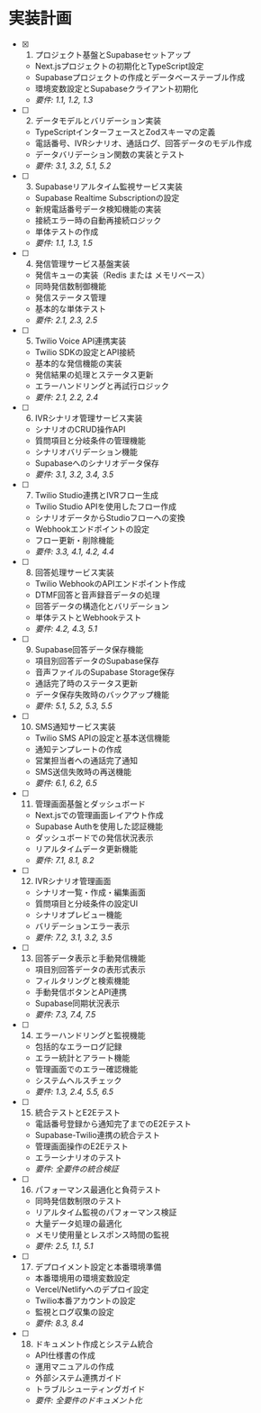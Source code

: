 # 実装計画

- [x] 1. プロジェクト基盤とSupabaseセットアップ
  - Next.jsプロジェクトの初期化とTypeScript設定
  - Supabaseプロジェクトの作成とデータベーステーブル作成
  - 環境変数設定とSupabaseクライアント初期化
  - _要件: 1.1, 1.2, 1.3_

- [ ] 2. データモデルとバリデーション実装
  - TypeScriptインターフェースとZodスキーマの定義
  - 電話番号、IVRシナリオ、通話ログ、回答データのモデル作成
  - データバリデーション関数の実装とテスト
  - _要件: 3.1, 3.2, 5.1, 5.2_

- [ ] 3. Supabaseリアルタイム監視サービス実装
  - Supabase Realtime Subscriptionの設定
  - 新規電話番号データ検知機能の実装
  - 接続エラー時の自動再接続ロジック
  - 単体テストの作成
  - _要件: 1.1, 1.3, 1.5_

- [ ] 4. 発信管理サービス基盤実装
  - 発信キューの実装（Redis または メモリベース）
  - 同時発信数制御機能
  - 発信ステータス管理
  - 基本的な単体テスト
  - _要件: 2.1, 2.3, 2.5_

- [ ] 5. Twilio Voice API連携実装
  - Twilio SDKの設定とAPI接続
  - 基本的な発信機能の実装
  - 発信結果の処理とステータス更新
  - エラーハンドリングと再試行ロジック
  - _要件: 2.1, 2.2, 2.4_

- [ ] 6. IVRシナリオ管理サービス実装
  - シナリオのCRUD操作API
  - 質問項目と分岐条件の管理機能
  - シナリオバリデーション機能
  - Supabaseへのシナリオデータ保存
  - _要件: 3.1, 3.2, 3.4, 3.5_

- [ ] 7. Twilio Studio連携とIVRフロー生成
  - Twilio Studio APIを使用したフロー作成
  - シナリオデータからStudioフローへの変換
  - Webhookエンドポイントの設定
  - フロー更新・削除機能
  - _要件: 3.3, 4.1, 4.2, 4.4_

- [ ] 8. 回答処理サービス実装
  - Twilio WebhookのAPIエンドポイント作成
  - DTMF回答と音声録音データの処理
  - 回答データの構造化とバリデーション
  - 単体テストとWebhookテスト
  - _要件: 4.2, 4.3, 5.1_

- [ ] 9. Supabase回答データ保存機能
  - 項目別回答データのSupabase保存
  - 音声ファイルのSupabase Storage保存
  - 通話完了時のステータス更新
  - データ保存失敗時のバックアップ機能
  - _要件: 5.1, 5.2, 5.3, 5.5_

- [ ] 10. SMS通知サービス実装
  - Twilio SMS APIの設定と基本送信機能
  - 通知テンプレートの作成
  - 営業担当者への通話完了通知
  - SMS送信失敗時の再送機能
  - _要件: 6.1, 6.2, 6.5_

- [ ] 11. 管理画面基盤とダッシュボード
  - Next.jsでの管理画面レイアウト作成
  - Supabase Authを使用した認証機能
  - ダッシュボードでの発信状況表示
  - リアルタイムデータ更新機能
  - _要件: 7.1, 8.1, 8.2_

- [ ] 12. IVRシナリオ管理画面
  - シナリオ一覧・作成・編集画面
  - 質問項目と分岐条件の設定UI
  - シナリオプレビュー機能
  - バリデーションエラー表示
  - _要件: 7.2, 3.1, 3.2, 3.5_

- [ ] 13. 回答データ表示と手動発信機能
  - 項目別回答データの表形式表示
  - フィルタリングと検索機能
  - 手動発信ボタンとAPI連携
  - Supabase同期状況表示
  - _要件: 7.3, 7.4, 7.5_

- [ ] 14. エラーハンドリングと監視機能
  - 包括的なエラーログ記録
  - エラー統計とアラート機能
  - 管理画面でのエラー確認機能
  - システムヘルスチェック
  - _要件: 1.3, 2.4, 5.5, 6.5_

- [ ] 15. 統合テストとE2Eテスト
  - 電話番号登録から通知完了までのE2Eテスト
  - Supabase-Twilio連携の統合テスト
  - 管理画面操作のE2Eテスト
  - エラーシナリオのテスト
  - _要件: 全要件の統合検証_

- [ ] 16. パフォーマンス最適化と負荷テスト
  - 同時発信数制限のテスト
  - リアルタイム監視のパフォーマンス検証
  - 大量データ処理の最適化
  - メモリ使用量とレスポンス時間の監視
  - _要件: 2.5, 1.1, 5.1_

- [ ] 17. デプロイメント設定と本番環境準備
  - 本番環境用の環境変数設定
  - Vercel/Netlifyへのデプロイ設定
  - Twilio本番アカウントの設定
  - 監視とログ収集の設定
  - _要件: 8.3, 8.4_

- [ ] 18. ドキュメント作成とシステム統合
  - API仕様書の作成
  - 運用マニュアルの作成
  - 外部システム連携ガイド
  - トラブルシューティングガイド
  - _要件: 全要件のドキュメント化_